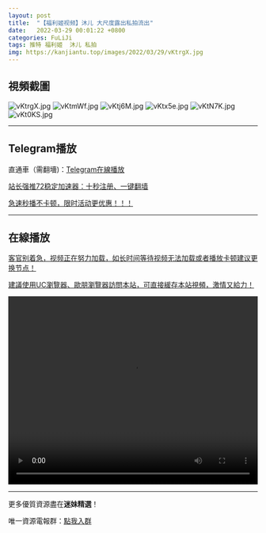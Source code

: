 ```yaml
---
layout: post
title:  "【福利姬视频】沐儿 大尺度露出私拍流出"
date:   2022-03-29 00:01:22 +0800
categories: FuLiJi
tags: 推特 福利姬  沐儿 私拍
img: https://kanjiantu.top/images/2022/03/29/vKtrgX.jpg
---
```



## 視頻截圖

![vKtrgX.jpg](https://kanjiantu.top/images/2022/03/29/vKtrgX.jpg)
![vKtmWf.jpg](https://kanjiantu.top/images/2022/03/29/vKtmWf.jpg)
![vKtj6M.jpg](https://kanjiantu.top/images/2022/03/29/vKtj6M.jpg)
![vKtx5e.jpg](https://kanjiantu.top/images/2022/03/29/vKtx5e.jpg)
![vKtN7K.jpg](https://kanjiantu.top/images/2022/03/29/vKtN7K.jpg)
![vKt0KS.jpg](https://kanjiantu.top/images/2022/03/29/vKt0KS.jpg)

* * *
## Telegram播放

直通車（需翻墻)：[Telegram在線播放](https://t.me/mimeijingxuan/131)

<u>站长强推72稳定加速器：[十秒注册、一键翻墙](https://www.mimei.blog/skip/vpn.html) </u>


<u>急速秒播不卡顿，限时活动更优惠！！！</u>
* * *
## 在線播放
<u>客官别着急，视频正在努力加载，如长时间等待视频无法加载或者播放卡顿建议更换节点！</u>

<u>建議使用UC瀏覽器、歐朋瀏覽器訪問本站，可直接緩存本站視頻，激情又給力！</u>
<center><video src="https://cdn.publer.io/uploads/videos/6247fe5bdb279731bbdeb009/a87bf4685d90b1b0fe2e608ca5ad66da.mp4" width="100%" height="380px" controls="controls"></video></center>


* * *
更多優質資源盡在**迷妹精選**！

唯一資源電報群：[點我入群](https://t.me/mimeijingxuan)


